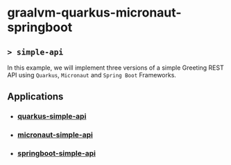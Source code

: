# graalvm-quarkus-micronaut-springboot
## `> simple-api`

In this example, we will implement three versions of a simple Greeting REST API using `Quarkus`, `Micronaut` and `Spring Boot` Frameworks.

## Applications

- ### [quarkus-simple-api](https://github.com/ivangfr/graalvm-quarkus-micronaut-springboot/tree/master/simple-api/quarkus-simple-api#graalvm-quarkus-micronaut-springboot)
- ### [micronaut-simple-api](https://github.com/ivangfr/graalvm-quarkus-micronaut-springboot/tree/master/simple-api/micronaut-simple-api#graalvm-quarkus-micronaut-springboot)
- ### [springboot-simple-api](https://github.com/ivangfr/graalvm-quarkus-micronaut-springboot/tree/master/simple-api/springboot-simple-api#graalvm-quarkus-micronaut-springboot)
